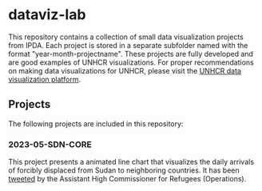 # dataviz-lab

This repository contains a collection of small data visualization projects from IPDA. Each project is stored in a separate subfolder named with the format "year-month-projectname". These projects are fully developed and are good examples of UNHCR visualizations. For proper recommendations on making data visualizations for UNHCR, please visit the [UNHCR data visualization platform](https://dataviz.unhcr.org/).

## Projects

The following projects are included in this repository:

### 2023-05-SDN-CORE

This project presents a animated line chart that visualizes the daily arrivals of forcibly displaced from Sudan to neighboring countries. It has been [tweeted](https://twitter.com/RaoufMazou/status/1658811750458744833?s=20) by the Assistant High Commissioner for Refugees (Operations).